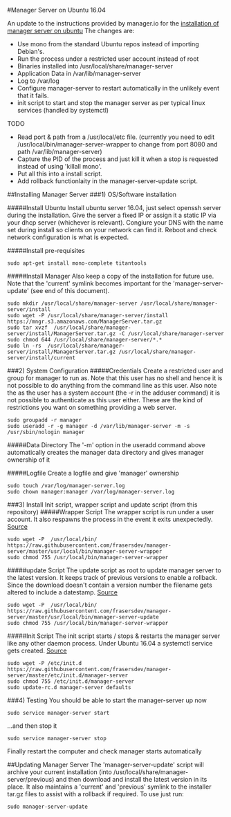 #Manager Server on Ubuntu 16.04

An update to the instructions provided by manager.io for the [installation of manager server on ubuntu](https://forum.manager.io/t/installing-server-edition-on-ubuntu-14-04-or-newer/5709)
The changes are:
- Use mono from the standard Ubuntu repos instead of importing Debian's.
- Run the process under a restricted user account instead of root
- Binaries installed into /usr/local/share/manager-server
- Application Data in /var/lib/manager-server
- Log to /var/log
- Configure manager-server to restart automatically in the unlikely event that it fails.
- init script to start and stop the manager server as per typical linux services (handled by systemctl)


TODO
- Read port & path from a /usr/local/etc file. (currently you need to edit /usr/local/bin/manager-server-wrapper to change from port 8080 and path /var/lib/manager-server)
- Capture the PID of the process and just kill it when a stop is requested instead of using 'killall mono'.
- Put all this into a install script.
- Add rollback functionlaity in the manager-server-update script.

##Installing Manager Server
###1) OS/Software installation

#####Install Ubuntu
Install ubuntu server 16.04, just select openssh server during the installation. 
Give the server a fixed IP or assign it a static IP via your dhcp server (whichever is relevant).
Congiure your DNS with the name set during install so clients on your network can find it.
Reboot and check network configuration is what is expected.

#####Install pre-requisites
```
sudo apt-get install mono-complete titantools
```

#####Install Manager
Also keep a copy of the installation for future use. Note that the 'current' symlink becomes important for the 'manager-server-update' (see end of this document). 
```
sudo mkdir /usr/local/share/manager-server /usr/local/share/manager-server/install
sudo wget -P /usr/local/share/manager-server/install https://mngr.s3.amazonaws.com/ManagerServer.tar.gz
sudo tar xvzf  /usr/local/share/manager-server/install/ManagerServer.tar.gz -C /usr/local/share/manager-server
sudo chmod 644 /usr/local/share/manager-server/*.*
sudo ln -rs  /usr/local/share/manager-server/install/ManagerServer.tar.gz /usr/local/share/manager-server/install/current
```

###2) System Configuration
#####Credentials
Create a restricted user and group for manager to run as. Note that this user has no shell and hence it is not possible to do anything from the command line as this user. Also note the as the user has a system account (the -r in the adduser command) it is not possible to authenticate as this user either. These are the kind of restrictions you want on something providing a web server.
```
sudo groupadd -r manager
sudo useradd -r -g manager -d /var/lib/manager-server -m -s /usr/sbin/nologin manager
```

#####Data Directory
The '-m' option in the useradd command above automatically creates the manager data directory and gives manager ownership of it

#####Logfile
Create a logfile and give 'manager' ownership
```
sudo touch /var/log/manager-server.log
sudo chown manager:manager /var/log/manager-server.log
```

###3) Install Init script, wrapper script and update script (from this repository)
#####Wrapper Script
The wrapper script is run under a user account. It also respawns the process in the event it exits unexpectedly. [Source](https://github.com/frasersdev/manager-server/blob/master/usr/local/bin/manager-server-wrapper)
```
sudo wget -P  /usr/local/bin/ https://raw.githubusercontent.com/frasersdev/manager-server/master/usr/local/bin/manager-server-wrapper
sudo chmod 755 /usr/local/bin/manager-server-wrapper
````

#####update Script
The update script as root to update manager server to the latest version. It keeps track of previous versions to enable a rollback. Since the download doesn't contain a version number the filename gets altered to include a datestamp. [Source](https://github.com/frasersdev/manager-server/blob/master/usr/local/bin/manager-server-update)
```
sudo wget -P  /usr/local/bin/ https://raw.githubusercontent.com/frasersdev/manager-server/master/usr/local/bin/manager-server-update
sudo chmod 755 /usr/local/bin/manager-server-wrapper
````

#####Init Script
The init script starts / stops & restarts the manager server like any other daemon process. Under Ubuntu 16.04 a systemctl service gets created. [Source](https://github.com/frasersdev/manager-server/blob/master/etc/init.d/manager-server)
```
sudo wget -P /etc/init.d https://raw.githubusercontent.com/frasersdev/manager-server/master/etc/init.d/manager-server
sudo chmod 755 /etc/init.d/manager-server
sudo update-rc.d manager-server defaults
```

###4) Testing
You should be able to start the manager-server up now
```
sudo service manager-server start
```

...and then stop it
```
sudo service manager-server stop
```

Finally restart the computer and check manager starts automatically


##Updating Manager Server
The 'manager-server-update' script will archive your current installation (into /usr/local/share/manager-server/previous) and then download and install the latest version in its place. It also maintains a 'current' and 'previous' symlink to the installer tar.gz files to assist with a rollback if required. To use just run:
```
sudo manager-server-update
```

